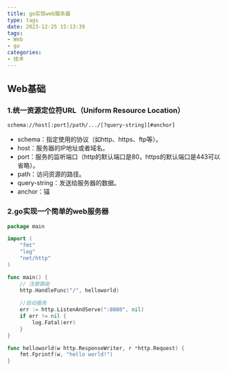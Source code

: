 ```yaml
---
title: go实现web服务器
type: tags
date: 2023-12-25 15:13:39
tags:
- Web
- go
categories:
- 技术
---
```


## Web基础

### 1.统一资源定位符URL（Uniform Resource Location）

```txt
schema://host[:port]/path/.../[?query-string][#anchor]
```

- schema：指定使用的协议（如http、https、ftp等）。
- host：服务器的IP地址或者域名。
- port：服务的监听端口（http的默认端口是80，https的默认端口是443可以省略）。
- path：访问资源的路径。
- query-string：发送给服务器的数据。
- anchor：锚

### 2.go实现一个简单的web服务器

```go
package main

import (
	"fmt"
	"log"
	"net/http"
)

func main() {
    // 注册路由
	http.HandleFunc("/", helloworld)
    
    //启动服务
	err := http.ListenAndServe(":8080", nil)
	if err != nil {
		log.Fatal(err)
	}
}

func helloworld(w http.ResponseWriter, r *http.Request) {
	fmt.Fprintf(w, "hello world!")
}
```

